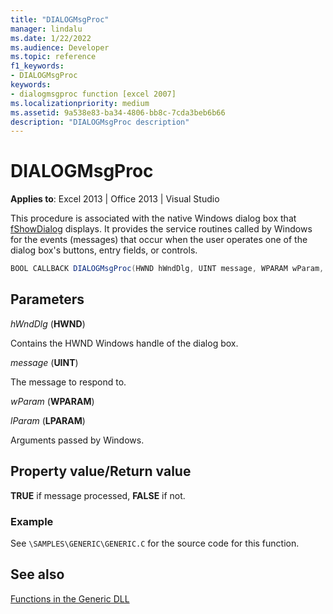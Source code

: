 ```yaml
---
title: "DIALOGMsgProc" 
manager: lindalu
ms.date: 1/22/2022
ms.audience: Developer
ms.topic: reference
f1_keywords:
- DIALOGMsgProc
keywords:
- dialogmsgproc function [excel 2007] 
ms.localizationpriority: medium
ms.assetid: 9a538e83-ba34-4806-bb8c-7cda3beb6b66
description: "DIALOGMsgProc description"
---
```


# DIALOGMsgProc

**Applies to**: Excel 2013 | Office 2013 | Visual Studio
  
This procedure is associated with the native Windows dialog box that [fShowDialog](fshowdialog.md) displays. It provides the service routines called by Windows for the events (messages) that occur when the user operates one of the dialog box's buttons, entry fields, or controls.
  
```cs
BOOL CALLBACK DIALOGMsgProc(HWND hWndDlg, UINT message, WPARAM wParam, LPARAM lParam);
```

## Parameters

 _hWndDlg_ (**HWND**)
  
Contains the HWND Windows handle of the dialog box.
  
 _message_ (**UINT**)
  
The message to respond to.
  
 _wParam_ (**WPARAM**)
  
 _lParam_ (**LPARAM**)
  
Arguments passed by Windows.
  
## Property value/Return value

 **TRUE** if message processed, **FALSE** if not.
  
### Example

See `\SAMPLES\GENERIC\GENERIC.C` for the source code for this function.
  
## See also

[Functions in the Generic DLL](functions-in-the-generic-dll.md)
